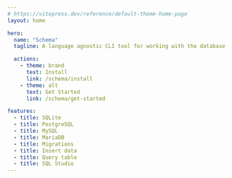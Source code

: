 ```yaml
---
# https://vitepress.dev/reference/default-theme-home-page
layout: home

hero:
  name: "Schema"
  tagline: A language agnostic CLI tool for working with the database

  actions:
    - theme: brand
      text: Install
      link: /schema/install
    - theme: alt
      text: Get Started
      link: /schema/get-started

features:
  - title: SQLite
  - title: PostgreSQL
  - title: MySQL
  - title: MariaDB
  - title: Migrations
  - title: Insert data
  - title: Query table
  - title: SQL Studio
---
```


